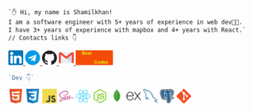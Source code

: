 
```tsx
`✋ Hi, my name is Shamilkhan! 
I am a software engineer with 5+ years of experience in web dev👨‍💻. 
I have 3+ years of experience with mapbox and 4+ years with React.`
// Contacts links 👇
```
      
<div>
 <a href="https://www.linkedin.com/in/shamilkhan-akhmetzyanov/">
   <img height="30" src="/icons/linkedin.svg" />
 </a>
 <a href="https://t.me/shamilkhan">
   <img height="30" src="/icons/telegram.svg" />
 </a>
 <a href="https://github.com/shamilkhan">
    <img height="30" src="/icons/github.svg" />
 </a>
 <a href="mailto:shamilkhan1999@gmail.com">
    <img height="30" src="/icons/gmail.svg" />
 </a>
 <a href="https://www.notion.so/Senior-Front-end-Developer-Mapbox-React-expert-e8a13f4077eb4736b3a20e264d6a491d">
   <img height="30" src="/icons/js.gif" />
 </a>
</div>

```ts
`Dev 👇`
```
<div>
<img src=https://raw.githubusercontent.com/devicons/devicon/master/icons/html5/html5-original.svg alt="html5" width="30" height="30"/>
<img src=https://raw.githubusercontent.com/devicons/devicon/master/icons/css3/css3-original.svg alt="css3" width="30" height="30"/>
<img src=https://raw.githubusercontent.com/devicons/devicon/master/icons/javascript/javascript-original.svg alt="javascript" width="30" height="30"/>
<img src=https://raw.githubusercontent.com/devicons/devicon/master/icons/sass/sass-original.svg alt="sass" width="30" height="30"/>
<img src=https://raw.githubusercontent.com/devicons/devicon/master/icons/react/react-original.svg alt="react" width="30" height="30"/>
<img src=https://raw.githubusercontent.com/devicons/devicon/master/icons/nodejs/nodejs-original.svg alt="nodejs" width="30" height="30"/>
<img src=https://raw.githubusercontent.com/devicons/devicon/master/icons/mongodb/mongodb-original.svg alt="mongodb" width="30" height="30"/>
<img src=https://raw.githubusercontent.com/devicons/devicon/master/icons/express/express-original.svg alt="express" width="30" height="30"/>
<img src=https://raw.githubusercontent.com/devicons/devicon/master/icons/mysql/mysql-original.svg alt="mysql" width="30" height="30"/>
<img src=https://raw.githubusercontent.com/devicons/devicon/master/icons/postgresql/postgresql-original.svg alt="postgresql" width="30" height="30"/>
<img src=https://raw.githubusercontent.com/devicons/devicon/master/icons/git/git-original.svg alt="git" width="30" height="30"/>
</div>

